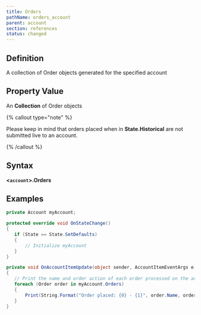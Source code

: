 ```yaml
---
title: Orders
pathName: orders_account
parent: account
section: references
status: changed
---
```


## Definition

A collection of Order objects generated for the specified account

## Property Value

An **Collection** of Order objects

{% callout type="note" %}

Please keep in mind that orders placed when in **State.Historical** are not submitted live to an account.

{% /callout %}

## Syntax

**<`account`>.Orders**

## Examples

```csharp
private Account myAccount;

protected override void OnStateChange()
{
   if (State == State.SetDefaults)
   {
       // Initialize myAccount
   }
}

private void OnAccountItemUpdate(object sender, AccountItemEventArgs e)
{
   // Print the name and order action of each order processed on the account
   foreach (Order order in myAccount.Orders)
   {
       Print(String.Format("Order placed: {0} - {1}", order.Name, order.OrderAction));
   }
}
```
